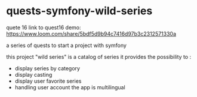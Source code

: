 # quests-symfony-wild-series

quete 16 link to quest16 demo:
https://www.loom.com/share/5bdf5d9b94c7416d97b3c2312571330a


a series of quests to start a project with symfony

this project "wild series" is a catalog of series
it provides the possibility to :
- display series by category
- display casting
- display user favorite series
- handling user account
the app is multilingual


